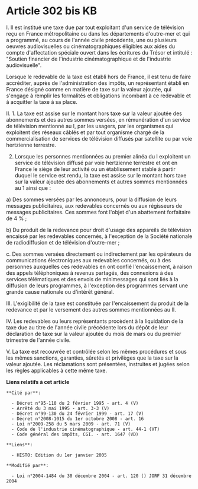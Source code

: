 # Article 302 bis KB

I. Il est institué une taxe due par tout exploitant d'un service de télévision reçu en France métropolitaine ou dans les
départements d'outre-mer et qui a programmé, au cours de l'année civile précédente, une ou plusieurs oeuvres audiovisuelles
ou cinématographiques éligibles aux aides du compte d'affectation spéciale ouvert dans les écritures du Trésor et intitulé :
"Soutien financier de l'industrie cinématographique et de l'industrie audiovisuelle".

Lorsque le redevable de la taxe est établi hors de France, il est tenu de faire accréditer, auprès de l'administration des
impôts, un représentant établi en France désigné comme en matière de taxe sur la valeur ajoutée, qui s'engage à remplir les
formalités et obligations incombant à ce redevable et à acquitter la taxe à sa place.

II. 1. La taxe est assise sur le montant hors taxe sur la valeur ajoutée des abonnements et des autres sommes versées, en
rémunération d'un service de télévision mentionné au I, par les usagers, par les organismes qui exploitent des réseaux câblés
et par tout organisme chargé de la commercialisation de services de télévision diffusés par satellite ou par voie hertzienne
terrestre.

2. Lorsque les personnes mentionnées au premier alinéa du I exploitent un service de télévision diffusé par voie hertzienne
terrestre et ont en France le siège de leur activité ou un établissement stable à partir duquel le service est rendu, la taxe
est assise sur le montant hors taxe sur la valeur ajoutée des abonnements et autres sommes mentionnées au 1 ainsi que :

a) Des sommes versées par les annonceurs, pour la diffusion de leurs messages publicitaires, aux redevables concernés ou aux
régisseurs de messages publicitaires. Ces sommes font l'objet d'un abattement forfaitaire de 4 % ;

b) Du produit de la redevance pour droit d'usage des appareils de télévision encaissé par les redevables concernés, à
l'exception de la Société nationale de radiodiffusion et de télévision d'outre-mer ;

c. Des sommes versées directement ou indirectement par les opérateurs de communications électroniques aux redevables
concernés, ou à des personnes auxquelles ces redevables en ont confié l'encaissement, à raison des appels téléphoniques à
revenus partagés, des connexions à des services télématiques et des envois de minimessages qui sont liés à la diffusion de
leurs programmes, à l'exception des programmes servant une grande cause nationale ou d'intérêt général.

III. L'exigibilité de la taxe est constituée par l'encaissement du produit de la redevance et par le versement des autres
sommes mentionnées au II.

IV. Les redevables ou leurs représentants procèdent à la liquidation de la taxe due au titre de l'année civile précédente
lors du dépôt de leur déclaration de taxe sur la valeur ajoutée du mois de mars ou du premier trimestre de l'année civile.

V. La taxe est recouvrée et contrôlée selon les mêmes procédures et sous les mêmes sanctions, garanties, sûretés et
privilèges que la taxe sur la valeur ajoutée. Les réclamations sont présentées, instruites et jugées selon les règles
applicables à cette même taxe.

**Liens relatifs à cet article**

	**Cité par**:

	  - Décret n°95-110 du 2 février 1995 - art. 4 (V)
	  - Arrêté du 3 mai 1995 - art. 3-3 (V)
	  - Décret n°99-130 du 24 février 1999 - art. 17 (V)
	  - Décret n°2008-1015 du 1er octobre 2008 - art. 16
	  - Loi n°2009-258 du 5 mars 2009 - art. 71 (V)
	  - Code de l'industrie cinématographique - art. 44-1 (VT)
	  - Code général des impôts, CGI. - art. 1647 (VD)

	**Liens**:

	  - HISTO: Edition du 1er janvier 2005

	**Modifié par**:

	  - Loi n°2004-1484 du 30 décembre 2004 - art. 120 () JORF 31 décembre 2004
